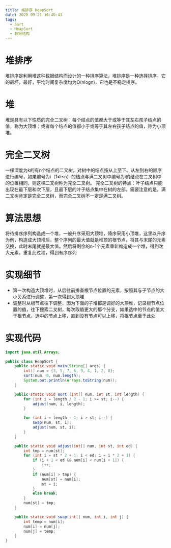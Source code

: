 ```yaml
---
title: 堆排序 HeapSort
date: 2020-09-21 16:40:43
tags:
  - Sort
  - HeapSort
  - 数据结构
---
```


# 堆排序
  堆排序是利用堆这种数据结构而设计的一种排序算法，堆排序是一种选择排序，它的最坏，最好，平均时间复杂度均为O(nlogn)，它也是不稳定排序。

<!-- more -->

# 堆
  堆是具有以下性质的完全二叉树：每个结点的值都大于或等于其左右孩子结点的值，称为大顶堆；或者每个结点的值都小于或等于其左右孩子结点的值，称为小顶堆。

# 完全二叉树
  一棵深度为k的有n个结点的二叉树，对树中的结点按从上至下、从左到右的顺序进行编号，如果编号为i（1≤i≤n）的结点与满二叉树中编号为i的结点在二叉树中的位置相同，则这棵二叉树称为完全二叉树。
  完全二叉树的特点：叶子结点只能出现在最下层和次下层，且最下层的叶子结点集中在树的左部。需要注意的是，满二叉树肯定是完全二叉树，而完全二叉树不一定是满二叉树。

# 算法思想
  将待排序序列构造成一个堆，一般升序采用大顶堆，降序采用小顶堆，这里以升序为例，构造成大顶堆后，整个序列的最大值就是堆顶的根节点，将其与末尾的元素交换，此时末尾就是最大值，然后将剩余的n-1个元素重新构造成一个堆，得到次大元素，重复此过程，得到有序序列

# 实现细节
  - 第一次构造大顶堆时，从后往前排查根节点位置的元素，按照其与子节点的大小关系进行调整，第一次得到大顶堆
  - 调整时从根节点往下调整，因为下面的子堆都是调好的大顶堆，记录根节点位置的值，往下搜索二叉树，每次取值更大的那个分支，如果选中的节点的值大于根节点，选中的节点上移，直到没有节点可以上移，将根节点至于此处

# 实现代码
```Java
import java.util.Arrays;

public class HeapSort {
    public static void main(String[] args) {
        int[] num = {3, 5, 7, 6, 9, 4, 1, 2, 8};
        sort(num, 0, num.length);
        System.out.println(Arrays.toString(num));
    }

    public static void sort (int[] num, int st, int length) {
        for (int i = length / 2 - 1; i >= st; i--) {
            adjust(num, i, length);
        }

        for (int i = length - 1; i > st; i--) {
            swap(num, st, i);
            adjust(num, st, i);
        }
    }

    public static void adjust(int[] num, int st, int ed) {
        int tmp = num[st];
        for (int i = st * 2 + 1; i < ed; i = i * 2 + 1) {
            if (i + 1 < ed && num[i] < num[i + 1]) {
                i++;
            }
            if (num[i] > tmp) {
                num[st] = num[i];
                st = i;
            }
            else break;
        }
        num[st] = tmp;
    }

    public static void swap(int[] num, int i, int j) {
        int temp = num[i];
        num[i] = num[j];
        num[j] = temp;
    }
}
```
